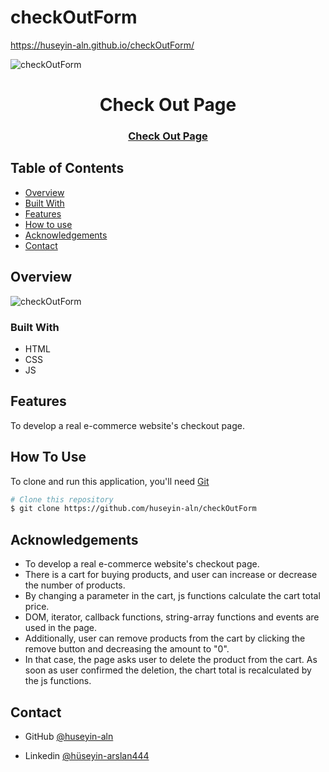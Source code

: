 # checkOutForm
https://huseyin-aln.github.io/checkOutForm/

![checkOutForm](https://user-images.githubusercontent.com/101873227/172024467-516ae9b2-68d9-4ed3-b8a9-9aed9a8f4678.gif)


<h1 align="center">Check Out Page</h1>

<div align="center">
  <h3>
    <a href="https://huseyin-aln.github.io/checkOutForm/">
      Check Out Page
    </a>
 
  </h3>
</div>


<!-- TABLE OF CONTENTS -->

## Table of Contents

- [Overview](#overview)
- [Built With](#built-with)
- [Features](#features)
- [How to use](#how-to-use)
- [Acknowledgements](#acknowledgements)
- [Contact](#contact)

<!-- OVERVIEW -->

## Overview

![checkOutForm](https://user-images.githubusercontent.com/101873227/172024467-516ae9b2-68d9-4ed3-b8a9-9aed9a8f4678.gif)


### Built With

- HTML
- CSS
- JS

## Features

To develop a real e-commerce website's checkout page. 

## How To Use

To clone and run this application, you'll need [Git](https://git-scm.com) 
```bash
# Clone this repository
$ git clone https://github.com/huseyin-aln/checkOutForm

```

## Acknowledgements
- To develop a real e-commerce website's checkout page. 
- There is a cart for buying products, and user can increase or decrease the number of products. 
- By changing a parameter in the cart, js functions calculate the cart total price. 
- DOM, iterator, callback functions, string-array functions and events are used in the page. 
- Additionally, user can remove products from the cart by clicking the remove button and decreasing the amount to "0". 
- In that case, the page asks user to delete the product from the cart. As soon as user confirmed the deletion, the chart total is recalculated by the js functions.

## Contact

- GitHub [@huseyin-aln](https://{github.com/huseyin-aln})

- Linkedin [@hüseyin-arslan444](https://{linkedin.com/hüseyin-arslan444})
